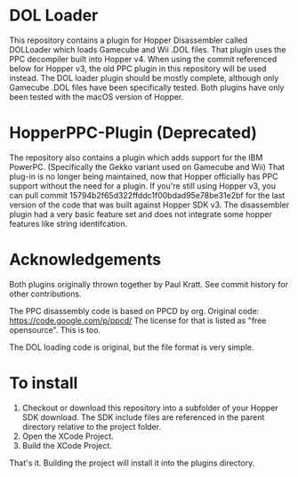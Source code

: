 # DOL Loader
This repository contains a plugin for Hopper Disassembler called DOLLoader which loads Gamecube and Wii .DOL files. That plugin uses the PPC decompiler built into Hopper v4. When using the commit referenced below for Hopper v3, the old PPC plugin in this repository will be used instead. The DOL loader plugin should be mostly complete, although only Gamecube .DOL files have been specifically tested. Both plugins have only been tested with the macOS version of Hopper.

# HopperPPC-Plugin (Deprecated)
The repository also contains a plugin which adds support for the IBM PowerPC. (Specifically the Gekko variant used on Gamecube and Wii) That plug-in is no longer being maintained, now that Hopper officially has PPC support without the need for a plugin. If you're still using Hopper v3, you can pull commit 15794b2f65d322ffddc1f00bdad95e78be31e2bf for the last version of the code that was built against Hopper SDK v3. The disassembler plugin had a very basic feature set and does not integrate some hopper features like string identifcation.

# Acknowledgements
Both plugins originally thrown together by Paul Kratt. See commit history for other contributions.

The PPC disassembly code is based on PPCD by org.
Original code: https://code.google.com/p/ppcd/
The license for that is listed as "free opensource". This is too.

The DOL loading code is original, but the file format is very simple.

# To install
1. Checkout or download this repository into a subfolder of your Hopper SDK download. The SDK include files are referenced in the parent directory relative to the project folder.
2. Open the XCode Project.
3. Build the XCode Project.

That's it. Building the project will install it into the plugins directory.
